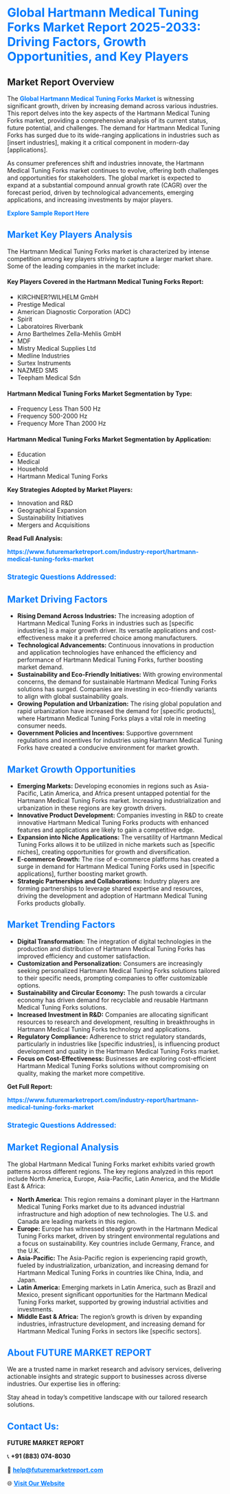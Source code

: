 <h1 style="color: #007BFF;">Global Hartmann Medical Tuning Forks Market Report 2025-2033: Driving Factors, Growth Opportunities, and Key Players</h1>

<section id="overview">
<h2>Market Report Overview</h2>
<p>The <a href="https://www.futuremarketreport.com/industry-report/hartmann-medical-tuning-forks-market" style="color: #007BFF; text-decoration: none;"><strong>Global Hartmann Medical Tuning Forks Market</strong></a> is witnessing significant growth, driven by increasing demand across various industries. This report delves into the key aspects of the Hartmann Medical Tuning Forks market, providing a comprehensive analysis of its current status, future potential, and challenges. The demand for Hartmann Medical Tuning Forks has surged due to its wide-ranging applications in industries such as [insert industries], making it a critical component in modern-day [applications].</p>
<p>As consumer preferences shift and industries innovate, the Hartmann Medical Tuning Forks market continues to evolve, offering both challenges and opportunities for stakeholders. The global market is expected to expand at a substantial compound annual growth rate (CAGR) over the forecast period, driven by technological advancements, emerging applications, and increasing investments by major players.</p>
</section>

<section id="overview">
<p><a href="https://www.futuremarketreport.com/request-sample/reportId=126880" style="color: #007BFF; text-decoration: none;"><strong>Explore Sample Report Here</strong></a></p>
</section>

<section id="key-players">
<h2 style="color: #007BFF;">Market Key Players Analysis</h2>
<p>The Hartmann Medical Tuning Forks market is characterized by intense competition among key players striving to capture a larger market share. Some of the leading companies in the market include:</p>
<h4>Key Players Covered in the Hartmann Medical Tuning Forks Report:</h4>
<ul><li>KIRCHNER?WILHELM GmbH</li><li>Prestige Medical</li><li>American Diagnostic Corporation (ADC)</li><li>Spirit</li><li>Laboratoires Riverbank</li><li>Arno Barthelmes Zella-Mehlis GmbH</li><li>MDF</li><li>Mistry Medical Supplies Ltd</li><li>Medline Industries</li><li>Surtex Instruments</li><li>NAZMED SMS</li><li>Teepham Medical Sdn</li></ul>
<h4>Hartmann Medical Tuning Forks Market Segmentation by Type:</h4>
<ul><li>Frequency Less Than 500 Hz</li><li>Frequency 500-2000 Hz</li><li>Frequency More Than 2000 Hz</li></ul>

<h4>Hartmann Medical Tuning Forks Market Segmentation by Application:</h4>
<ul><li>Education</li><li>Medical</li><li>Household</li><li>Hartmann Medical Tuning Forks</li></ul>
<p><strong>Key Strategies Adopted by Market Players:</strong></p>
<ul>
<li>Innovation and R&D</li>
<li>Geographical Expansion</li>
<li>Sustainability Initiatives</li>
<li>Mergers and Acquisitions</li>
</ul>
</section>

<section>
<p><strong>Read Full Analysis: </strong></p><a href="https://www.futuremarketreport.com/industry-report/hartmann-medical-tuning-forks-market" style="color: #007BFF; text-decoration: none;"><strong>https://www.futuremarketreport.com/industry-report/hartmann-medical-tuning-forks-market</strong></a>
<h3 style="color: #007BFF;">Strategic Questions Addressed:</h3>
</section>

<section id="driving-factors">
<h2 style="color: #007BFF;">Market Driving Factors</h2>
<ul>
<li><strong>Rising Demand Across Industries:</strong> The increasing adoption of Hartmann Medical Tuning Forks in industries such as [specific industries] is a major growth driver. Its versatile applications and cost-effectiveness make it a preferred choice among manufacturers.</li>
<li><strong>Technological Advancements:</strong> Continuous innovations in production and application technologies have enhanced the efficiency and performance of Hartmann Medical Tuning Forks, further boosting market demand.</li>
<li><strong>Sustainability and Eco-Friendly Initiatives:</strong> With growing environmental concerns, the demand for sustainable Hartmann Medical Tuning Forks solutions has surged. Companies are investing in eco-friendly variants to align with global sustainability goals.</li>
<li><strong>Growing Population and Urbanization:</strong> The rising global population and rapid urbanization have increased the demand for [specific products], where Hartmann Medical Tuning Forks plays a vital role in meeting consumer needs.</li>
<li><strong>Government Policies and Incentives:</strong> Supportive government regulations and incentives for industries using Hartmann Medical Tuning Forks have created a conducive environment for market growth.</li>
</ul>
</section>

<section id="growth-opportunities">
<h2 style="color: #007BFF;">Market Growth Opportunities</h2>
<ul>
<li><strong>Emerging Markets:</strong> Developing economies in regions such as Asia-Pacific, Latin America, and Africa present untapped potential for the Hartmann Medical Tuning Forks market. Increasing industrialization and urbanization in these regions are key growth drivers.</li>
<li><strong>Innovative Product Development:</strong> Companies investing in R&D to create innovative Hartmann Medical Tuning Forks products with enhanced features and applications are likely to gain a competitive edge.</li>
<li><strong>Expansion into Niche Applications:</strong> The versatility of Hartmann Medical Tuning Forks allows it to be utilized in niche markets such as [specific niches], creating opportunities for growth and diversification.</li>
<li><strong>E-commerce Growth:</strong> The rise of e-commerce platforms has created a surge in demand for Hartmann Medical Tuning Forks used in [specific applications], further boosting market growth.</li>
<li><strong>Strategic Partnerships and Collaborations:</strong> Industry players are forming partnerships to leverage shared expertise and resources, driving the development and adoption of Hartmann Medical Tuning Forks products globally.</li>
</ul>
</section>

<section id="trending-factors">
<h2 style="color: #007BFF;">Market Trending Factors</h2>
<ul>
<li><strong>Digital Transformation:</strong> The integration of digital technologies in the production and distribution of Hartmann Medical Tuning Forks has improved efficiency and customer satisfaction.</li>
<li><strong>Customization and Personalization:</strong> Consumers are increasingly seeking personalized Hartmann Medical Tuning Forks solutions tailored to their specific needs, prompting companies to offer customizable options.</li>
<li><strong>Sustainability and Circular Economy:</strong> The push towards a circular economy has driven demand for recyclable and reusable Hartmann Medical Tuning Forks solutions.</li>
<li><strong>Increased Investment in R&D:</strong> Companies are allocating significant resources to research and development, resulting in breakthroughs in Hartmann Medical Tuning Forks technology and applications.</li>
<li><strong>Regulatory Compliance:</strong> Adherence to strict regulatory standards, particularly in industries like [specific industries], is influencing product development and quality in the Hartmann Medical Tuning Forks market.</li>
<li><strong>Focus on Cost-Effectiveness:</strong> Businesses are exploring cost-efficient Hartmann Medical Tuning Forks solutions without compromising on quality, making the market more competitive.</li>
</ul>
</section>

<section>
<p><strong>Get Full Report: </strong></p><a href="https://www.futuremarketreport.com/industry-report/hartmann-medical-tuning-forks-market" style="color: #007BFF; text-decoration: none;"><strong>https://www.futuremarketreport.com/industry-report/hartmann-medical-tuning-forks-market</strong></a>
<h3 style="color: #007BFF;">Strategic Questions Addressed:</h3>
</section>


<section id="regional-analysis">
<h2 style="color: #007BFF;">Market Regional Analysis</h2>
<p>The global Hartmann Medical Tuning Forks market exhibits varied growth patterns across different regions. The key regions analyzed in this report include North America, Europe, Asia-Pacific, Latin America, and the Middle East & Africa:</p>
<ul>
<li><strong>North America:</strong> This region remains a dominant player in the Hartmann Medical Tuning Forks market due to its advanced industrial infrastructure and high adoption of new technologies. The U.S. and Canada are leading markets in this region.</li>
<li><strong>Europe:</strong> Europe has witnessed steady growth in the Hartmann Medical Tuning Forks market, driven by stringent environmental regulations and a focus on sustainability. Key countries include Germany, France, and the U.K.</li>
<li><strong>Asia-Pacific:</strong> The Asia-Pacific region is experiencing rapid growth, fueled by industrialization, urbanization, and increasing demand for Hartmann Medical Tuning Forks in countries like China, India, and Japan.</li>
<li><strong>Latin America:</strong> Emerging markets in Latin America, such as Brazil and Mexico, present significant opportunities for the Hartmann Medical Tuning Forks market, supported by growing industrial activities and investments.</li>
<li><strong>Middle East & Africa:</strong> The region’s growth is driven by expanding industries, infrastructure development, and increasing demand for Hartmann Medical Tuning Forks in sectors like [specific sectors].</li>
</ul>
</section>

<footer>
<h2 style="color: #007BFF;">About FUTURE MARKET REPORT</h2>
<p>We are a trusted name in market research and advisory services, delivering actionable insights and strategic support to businesses across diverse industries. Our expertise lies in offering:</p>

<p>Stay ahead in today’s competitive landscape with our tailored research solutions.</p>

<h2 style="color: #007BFF;">Contact Us:</h2>
<p><strong>FUTURE MARKET REPORT</strong></p>
<p>📞 <strong>+91 (883) 074-8030</strong></p>
<p>📧 <strong><a href="mailto:help@futuremarketreport.com" style="color: #007BFF;">help@futuremarketreport.com</a></strong></p>
<p>🌐 <strong><a href="https://www.futuremarketreport.com/" style="color: #007BFF;">Visit Our Website</a></strong></p>
</footer>